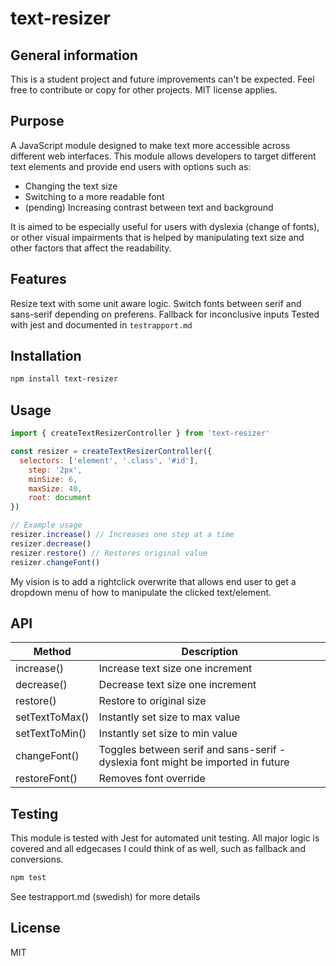 # text-resizer

## General information
This is a student project and future improvements can't be expected. Feel free to contribute or copy for other projects. 
MIT license applies.

## Purpose
A JavaScript module designed to make text more accessible across different web interfaces.
This module allows developers to target different text elements and provide end users with options such as:

- Changing the text size
- Switching to a more readable font
- (pending) Increasing contrast between text and background

It is aimed to be especially useful for users with dyslexia (change of fonts), or other visual impairments that is helped by manipulating text size and other factors that affect the readability.

## Features

Resize text with some unit aware logic.
Switch fonts between serif and sans-serif depending on preferens.
Fallback for inconclusive inputs
Tested with jest and documented in `testrapport.md`

## Installation

```bash
npm install text-resizer
```
## Usage
```JavaScript
import { createTextResizerController } from 'text-resizer'

const resizer = createTextResizerController({
  selectors: ['element', '.class', '#id'],
    step: '2px',
    minSize: 6,
    maxSize: 40,
    root: document
})

// Example usage
resizer.increase() // Increases one step at a time
resizer.decrease()
resizer.restore() // Restores original value
resizer.changeFont()
```
My vision is to add a rightclick overwrite that allows end user to get a dropdown menu of how to manipulate the clicked text/element.

## API
| Method | Description |
|----|----|
| increase() | Increase text size one increment |
| decrease() | Decrease text size one increment |
| restore() | Restore to original size |
| setTextToMax() | Instantly set size to max value |
| setTextToMin() | Instantly set size to min value |
| changeFont() | Toggles between serif and sans-serif - dyslexia font might be imported in future |
| restoreFont() | Removes font override |

## Testing

This module is tested with Jest for automated unit testing. All major logic is covered and all edgecases I could think of as well, such as fallback and conversions.

```bash
npm test
```
See testrapport.md (swedish) for more details

## License 

MIT

